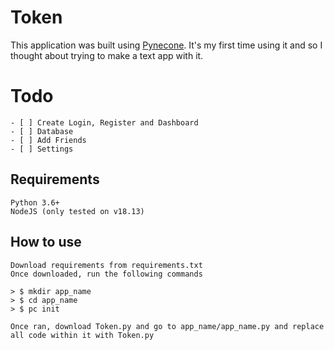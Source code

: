 # Token
This application was built using [Pynecone](https://pynecone.io/). It's my first time using it and so I thought about trying to make a text app with it.

# Todo
```
- [ ] Create Login, Register and Dashboard
- [ ] Database
- [ ] Add Friends
- [ ] Settings
```

## Requirements
```
Python 3.6+
NodeJS (only tested on v18.13)
```
## How to use
```
Download requirements from requirements.txt
Once downloaded, run the following commands

> $ mkdir app_name
> $ cd app_name
> $ pc init

Once ran, download Token.py and go to app_name/app_name.py and replace all code within it with Token.py
```
